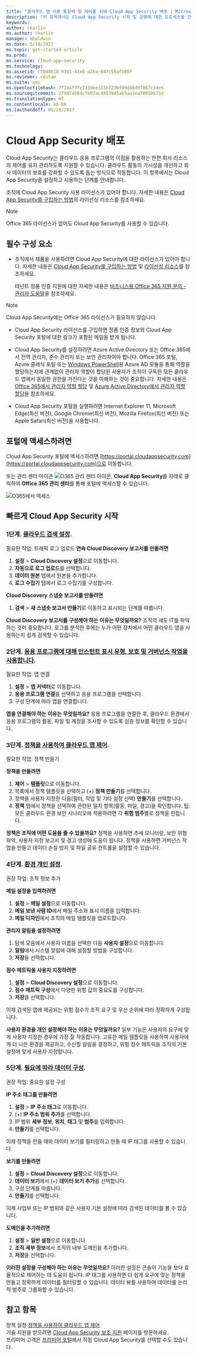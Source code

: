 ```yaml
---
title: "클라우드 앱 사용 통찰력 및 제어를 위해 Cloud App Security 배포 | Microsoft 문서"
description: "이 항목에서는 Cloud App Security 시작 및 실행에 대한 프로세스를 간략하게 설명합니다."
keywords: 
author: rkarlin
ms.author: rkarlin
manager: mbaldwin
ms.date: 5/10/2017
ms.topic: get-started-article
ms.prod: 
ms.service: cloud-app-security
ms.technology: 
ms.assetid: cf040b18-93d1-41e8-a26a-647c56afb00f
ms.reviewer: reutam
ms.suite: ems
ms.openlocfilehash: 7f1b4f7fc213dee315b723bf09d88dd7867c14e6
ms.sourcegitcommit: 2f4474084c7e07ac4853945ab5aa1ea78950675d
ms.translationtype: HT
ms.contentlocale: ko-KR
ms.lasthandoff: 06/28/2017
---
```

# <a name="deploy-cloud-app-security"></a>Cloud App Security 배포
Cloud App Security는 클라우드 응용 프로그램의 이점을 활용하는 한편 회사 리소스의 제어를 유지 관리하도록 지원할 수 있습니다. 클라우드 활동의 가시성을 개선하고 회사 데이터의 보호를 강화할 수 있도록 돕는 방식으로 작동합니다. 이 항목에서는 Cloud App Security을 설정하고 사용하는 단계를 안내합니다.  

조직에 Cloud App Security 사용 라이선스가 있어야 합니다. 자세한 내용은 [Cloud App Security를 구입하는 방법](https://www.microsoft.com/en-us/cloud-platform/cloud-app-security)의 라이선싱 리소스를 참조하세요.  

>[!NOTE]
>Office 365 라이선스가 없어도 Cloud App Security를 사용할 수 있습니다.  

## <a name="prerequisites"></a>필수 구성 요소  
  
-   조직에서 제품을 사용하려면 Cloud App Security에 대한 라이선스가 있어야 합니다. 자세한 내용은 [Cloud App Security를 구입하는 방법](https://www.microsoft.com/server-cloud/products/cloud-app-security/default.aspx) 및 [라이선싱 리소스](https://www.microsoft.com/server-cloud/products/cloud-app-security/default.aspx)를 참조하세요.  
  
     테넌트 정품 인증 지원에 대한 자세한 내용은 [비즈니스용 Office 365 지원 문의 - 관리자 도움말](https://support.office.com/article/Contact-Office-365-for-business-support-Admin-Help-32a17ca7-6fa0-4870-8a8d-e25ba4ccfd4b)을 참조하세요.  
  
> [!NOTE] 
> Cloud App Security에는 Office 365 라이선스가 필요하지 않습니다.  
  
-   Cloud App Security 라이선스를 구입하면 정품 인증 정보와 Cloud App Security 포털에 대한 링크가 포함된 메일을 받게 됩니다.  
  
-   Cloud App Security를 설정하려면 Azure Active Directory 또는 Office 365에서 전역 관리자, 준수 관리자 또는 보안 관리자여야 합니다. Office 365 포털, Azure 클래식 포털 또는 [Windows PowerShell](https://technet.microsoft.com/library/mt736914.aspx)용 Azure AD 모듈을 통해 역할을 할당하는지에 관계없이 관리자 역할이 할당된 사용자가 조직이 구독한 모든 클라우드 앱에서 동일한 권한을 가진다는 것을 이해하는 것이 중요합니다. 자세한 내용은 [Office 365에서 관리자 역할 할당](https://support.office.com/article/Assigning-admin-roles-in-Office-365-eac4d046-1afd-4f1a-85fc-8219c79e1504) 및 [Azure Active Directory에서 관리자 역할 할당](https://azure.microsoft.com/documentation/articles/active-directory-assign-admin-roles/)을 참조하세요.  
  
-   Cloud App Security 포털을 실행하려면 Internet Explorer 11, Microsoft Edge(최신 버전), Google Chrome(최신 버전), Mozilla Firefox(최신 버전) 또는 Apple Safari(최신 버전)을 사용합니다.  

## <a name="to-access-the-portal"></a>포털에 액세스하려면

Cloud App Security 포털에 액세스하려면 [https://portal.cloudappsecurity.com](https://portal.cloudappsecurity.com)으로 이동합니다.  
  
또는 관리 센터 아이콘 ![O365 관리 센터 아이콘](./media/o365-admin-centers-icon.png "O365 관리 센터 아이콘"), **Cloud App Security**를 차례로 클릭하여 **Office 365 관리 센터**를 통해 포털에 액세스할 수 있습니다.  
  
![O365에서 액세스](./media/access-from-o365.png "O365에서 액세스")  
  



## <a name="get-started-quickly-with-cloud-app-security"></a>빠르게 Cloud App Security 시작  

 

### <a name="step-1-set-up-cloud-discoveryset-up-cloud-discoverymd"></a>1단계. [클라우드 검색 설정](set-up-cloud-discovery.md).
필요한 작업: 트래픽 로그 업로드 **연속 Cloud Discovery 보고서를 만들려면**

 1. **설정** > **Cloud Discovery 설정**으로 이동합니다.
 2. **자동으로 로그 업로드**를 선택합니다.
 3. **데이터 원본** 탭에서 원본을 추가합니다.
 4. **로그 수집기** 탭에서 로그 수집기를 구성합니다.
 
 **Cloud Discovery 스냅숏 보고서를 만들려면**

 1. **검색** > **새 스냅숏 보고서 만들기**로 이동하고 표시되는 단계를 따릅니다.

**Cloud Discovery 보고서를 구성해야 하는 이유는 무엇일까요?**
조직의 섀도 IT를 파악하는 것이 중요합니다.
로그를 분석한 후에는 누가 어떤 장치에서 어떤 클라우드 앱을 사용하는지 쉽게 검색할 수 있습니다.


### <a name="step-2-set-instant-visibility-protection-and-governance-actions-for-your-appsenable-instant-visibility-protection-and-governance-actions-for-your-appsmd"></a>2단계. [응용 프로그램에 대해 인스턴트 표시 유형, 보호 및 거버넌스 작업을 사용합니다](enable-instant-visibility-protection-and-governance-actions-for-your-apps.md).
필요한 작업: 앱 연결

1. **설정** > **앱 커넥터**로 이동합니다.
2. **응용 프로그램 연결**을 선택하고 응용 프로그램을 선택합니다.
3. 구성 단계에 따라 앱을 연결합니다.

**앱을 연결해야 하는 이유는 무엇일까요?**
응용 프로그램을 연결한 후, 클라우드 환경에서 응용 프로그램의 활동, 파일 및 계정을 조사할 수 있도록 심층 정보를 확인할 수 있습니다.


### <a name="step-3-control-cloud-apps-with-policiescontrol-cloud-apps-with-policiesmd"></a>3단계. [정책을 사용하여 클라우드 앱 제어](control-cloud-apps-with-policies.md).
필요한 작업: 정책 만들기

**정책을 만들려면**

1. **제어** > **템플릿**으로 이동합니다.
2. 목록에서 정책 템플릿을 선택하고 (+) **정책 만들기**를 선택합니다.
3. 정책을 사용자 지정한 다음(필터, 작업 및 기타 설정 선택) **만들기**를 선택합니다.
4. **정책** 탭에서 정책을 선택하여 관련된 일치 항목(활동, 파일, 경고)을 확인합니다.
 팁: 모든 클라우드 환경 보안 시나리오에 적용하려면 각 **위험 범주**별로 정책을 만듭니다.

**정책은 조직에 어떤 도움을 줄 수 있을까요?**
정책을 사용하면 추세 모니터링, 보안 위협 파악, 사용자 지정 보고서 및 경고 생성에 도움이 됩니다. 정책을 사용하면 거버넌스 작업을 만들고 데이터 손실 방지 및 파일 공유 컨트롤을 설정할 수 있습니다.


### <a name="step-4-personalize-your-experiencemail-settingsmd"></a>4단계. [환경 개인 설정](mail-settings.md).
권장 작업: 조직 정보 추가

**메일 설정을 입력하려면**

1. **설정** > **메일 설정**으로 이동합니다.
2. **메일 보낸 사람 ID**에서 메일 주소와 표시 이름을 입력합니다.
3. **메일 디자인**에서 조직의 메일 템플릿을 업로드합니다.

 **관리자 알림을 설정하려면**

1. 탐색 모음에서 사용자 이름을 선택한 다음 **사용자 설정**으로 이동합니다.
2. **알림**에서 시스템 알림에 대해 설정할 방법을 구성합니다.
3. **저장**을 선택합니다.

 **점수 메트릭을 사용자 지정하려면**

1. **설정** > **Cloud Discovery 설정**으로 이동합니다.
2. **점수 메트릭 구성**에서 다양한 위험 값의 중요도를 구성합니다.
3. **저장**을 선택합니다.

 이제 검색된 앱에 제공되는 위험 점수가 조직 요구 및 우선 순위에 따라 정확하게 구성됩니다.

**사용자 환경을 개인 설정해야 하는 이유는 무엇일까요?**
일부 기능은 사용자의 요구에 맞게 사용자 지정한 경우에 가장 잘 작동합니다. 고유한 메일 템플릿을 사용하여 사용자에게 더 나은 환경을 제공하고, 수신할 알림을 결정하고, 위험 점수 메트릭을 조직의 기본 설정에 맞게 사용자 지정합니다.


### <a name="step-5-organize-the-data-according-to-your-needsip-tagsmd"></a>5단계. [필요에 따라 데이터 구성](ip-tags.md).
권장 작업: 중요한 설정 구성

**IP 주소 태그를 만들려면**

1. **설정** > **IP 주소 태그**로 이동합니다.
2. (+) **IP 주소 범위 추가**를 선택합니다.
3. IP 범위 **세부 정보**, **위치**, **태그** 및 **범주**를 입력합니다.
4. **만들기**를 선택합니다.

 이제 정책을 만들 때와 데이터 보기를 필터링하고 만들 때 IP 태그를 사용할 수 있습니다.

 **보기를 만들려면**

1. **설정** > **Cloud Discovery 설정**으로 이동합니다.
2. **데이터 보기**에서 (+) **데이터 보기 추가**를 선택합니다.
3. 구성 단계를 따릅니다.
4. **만들기**를 선택합니다.

이제 사업부 또는 IP 범위와 같은 사용자 기본 설정에 따라 검색된 데이터를 볼 수 있습니다.

**도메인을 추가하려면**

1. **설정** > **일반 설정**으로 이동합니다.
2. **조직 세부 정보**에서 조직의 내부 도메인을 추가합니다.
3. **저장**을 선택합니다.

**이러한 설정을 구성해야 하는 이유는 무엇일까요?**
이러한 설정은 콘솔의 기능을 보다 효율적으로 제어하는 데 도움이 됩니다. IP 태그를 사용하면 더 쉽게 요구에 맞는 정책을 만들고 정확하게 데이터를 필터링할 수 있습니다. 데이터 뷰를 사용하여 데이터를 논리적 범주로 그룹화할 수 있습니다.
  

## <a name="see-also"></a>참고 항목

정책 설정 [정책을 사용하여 클라우드 앱 제어](control-cloud-apps-with-policies.md)    
기술 지원을 받으려면 [Cloud App Security 보조 지원](http://support.microsoft.com/oas/default.aspx?prid=16031) 페이지를 방문하세요.   
프리미어 고객은 [프리미어 포털](https://premier.microsoft.com/)에서 직접 Cloud App Security를 선택할 수도 있습니다.   
